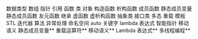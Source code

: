 数据类型
数组
指针
引用
函数
类
对象
构造函数
析构函数
成员函数
静态成员变量
静态成员函数
友元函数
继承
虚函数
虚析构函数
抽象类
接口类
多态
重载
模板
STL
迭代器
算法
异常处理
命名空间
auto 关键字
lambda 表达式
智能指针
移动语义
静态成员变量**
重载运算符**
移动语义**
Lambda 表达式**
多线程编程**